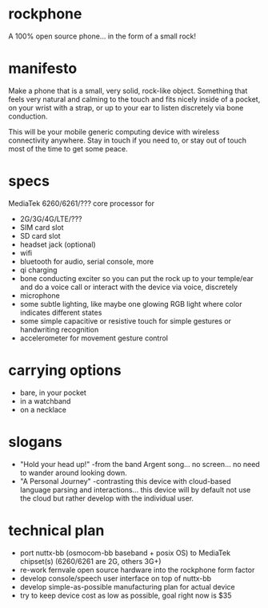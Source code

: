 # rockphone
A 100% open source phone... in the form of a small rock!

# manifesto
Make a phone that is a small, very solid, rock-like object. Something that feels very natural and calming to the touch and fits nicely inside of a pocket, on your wrist with a strap, or up to your ear to listen discretely via bone conduction.

This will be your mobile generic computing device with wireless connectivity anywhere. Stay in touch if you need to, or stay out of touch most of the time to get some peace. 

# specs
MediaTek 6260/6261/??? core processor for 
- 2G/3G/4G/LTE/??? 
- SIM card slot
- SD card slot
- headset jack (optional)
- wifi
- bluetooth for audio, serial console, more
- qi charging
- bone conducting exciter so you can put the rock up to your temple/ear and do a voice call or interact with the device via voice, discretely
- microphone
- some subtle lighting, like maybe one glowing RGB light where color indicates different states
- some simple capacitive or resistive touch for simple gestures or handwriting recognition
- accelerometer for movement gesture control

# carrying options
- bare, in your pocket
- in a watchband
- on a necklace

# slogans
- "Hold your head up!" -from the band Argent song... no screen... no need to wander around looking down.
- "A Personal Journey" -contrasting this device with cloud-based language parsing and interactions... this device will by default not use the cloud but rather develop with the individual user.

# technical plan
- port nuttx-bb (osmocom-bb baseband + posix OS) to MediaTek chipset(s) (6260/6261 are 2G, others 3G+)
- re-work fernvale open source hardware into the rockphone form factor
- develop console/speech user interface on top of nuttx-bb
- develop simple-as-possible manufacturing plan for actual device
- try to keep device cost as low as possible, goal right now is $35
